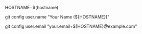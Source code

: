 HOSTNAME=$(hostname)

git config user.name "Your Name (${HOSTNAME})"

git config user.email "your.email+${HOSTNAME}@example.com"
